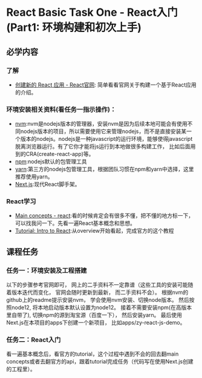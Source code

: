 # React Basic Task One - React入门(Part1: 环境构建和初次上手)

## 必学内容
### 了解
+ [创建新的 React 应用 - React官网](https://zh-hans.reactjs.org/docs/create-a-new-react-app.html): 简单看看官网关于构建一个基于React应用的介绍。

### 环境安装相关资料(看任务一指示操作)：
+ [nvm](https://github.com/nvm-sh/nvm):nvm是nodejs版本的管理器，安装nvm是因为后续本地可能会有使用不同nodejs版本的项目，所以需要使用它来管理nodejs，而不是直接安装某一个版本的nodejs。nodejs是一种javascript的运行环境，能够使得javascript脱离浏览器运行。有了它你才能将js运行到本地做很多构建工作， 比如后面用到的CRA(create-react-app)等。 
+ [npm](https://www.npmjs.com/):nodejs默认的包管理工具
+ [yarn](https://yarnpkg.com/):第三方的nodejs包管理工具，根据团队习惯在npm和yarn中选择，这里推荐使用yarn。
+ [Next.js](https://github.com/vercel/next.js):现代React脚手架。

### React学习
+ [Main concepts - react](https://reactjs.org/docs/hello-world.html):看的时候肯定会有很多不懂，把不懂的地方标一下，可以找我问一下。先看一遍React基本概念和思想。
+ [Tutorial: Intro to React](https://reactjs.org/tutorial/tutorial.html):从overview开始看起，完成官方的这个教程
## 课程任务
### 任务一：环境安装及工程搭建
以下的步骤参考官网即可， 网上的二手资料不一定靠谱（这些工具的安装可能随着版本迭代而变化， 官网会随时更新到最新， 而二手资料不会）。 根据nvm的github上的readme提示安装nvm， 学会使用nvm安装、切换node版本。 然后按照node12, 将本地启动版本默认设置为node12。 接着不需要安装npm(在高版本里自带了), 切换npm的源到淘宝源（百度一下）， 然后安装yarn。 最后使用Next.js在本项目的apps下创建一个新项目， 比如apps/zy-react-js-demo。

### 任务二：React入门
看一遍基本概念后，看官方的tutorial，这个过程中遇到不会的回去翻main concepts或者去翻官方的api，跟着tutorial完成任务（代码写在使用Next.js创建的工程里）。